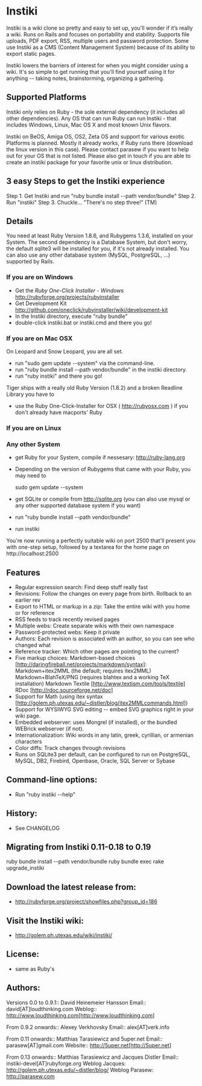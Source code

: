 Instiki
=======

Instiki is a wiki clone so pretty and easy to set up, you'll wonder if it’s really a wiki. Runs on Rails and focuses on portability and stability. Supports file uploads, PDF export, RSS, multiple users and password protection. Some use Instiki as a CMS (Content Management System) because of its ability to export static pages.

Instiki lowers the barriers of interest for when you might consider using a wiki. It's so simple to get running that you'll find yourself using it for anything -- taking notes, brainstorming, organizing a gathering.


Supported Platforms
-------------------

Instiki only relies on Ruby - the sole external dependency (it includes all other dependencies). Any OS that can run Ruby can run Instiki - that includes Windows, Linux, Mac OS X and most known Unix flavors.

Instiki on BeOS, Amiga OS, OS2, Zeta OS and support for various exotic Platforms is planned. Mostly it already works, if Ruby runs there (download the linux version in this case). Please contact parasew if you want to help out for your OS that is not listed. Please also get in touch if you are able to create an instiki package for your favorite unix or linux distribution.


3 easy Steps to get the Instiki experience
------------------------------------------

  Step 1. Get Instiki and run "ruby bundle install --path vendor/bundle"
  Step 2. Run "instiki"
  Step 3. Chuckle... "There's no step three!" (TM)
 

Details
-------

You need at least Ruby Version 1.8.6, and Rubygems 1.3.6, installed on your System. The second dependency is a Database System, but don't worry, the default sqlite3 will be installed for you, if it's not already installed. You can also use any other database system (MySQL, PostgreSQL, ...) supported by Rails.

### If you are on Windows

- Get the *Ruby One-Click Installer - Windows* http://rubyforge.org/projects/rubyinstaller
- Get Development Kit http://github.com/oneclick/rubyinstaller/wiki/development-kit
- In the Instiki directory, execute "ruby bundle"
- double-click instiki.bat or instiki.cmd and there you go!

### If you are on Mac OSX

On Leopard and Snow Leopard, you are all set.
- run "sudo gem update --system" via the command-line.
- run "ruby bundle install --path vendor/bundle" in the instiki directory.
- run "ruby instiki" and there you go!

Tiger ships with a really old Ruby Version (1.8.2) and a broken Readline Library you have to
- use the Ruby One-Click-Installer for OSX ( http://rubyosx.com ) if you don't already have macports' Ruby

### If you are on Linux


### Any other System

- get Ruby for your System, compile if nessesary: http://ruby-lang.org
- Depending on the version of Rubygems that came with your Ruby, you may need to

    sudo gem update --system
    
- get SQLite or compile from http://sqlite.org (you can also use mysql or any other supported database system if you want)
- run "ruby bundle install --path vendor/bundle"
- run instiki

You're now running a perfectly suitable wiki on port 2500 that'll present you with one-step setup, followed by a textarea for the home page on http://localhost:2500


Features
--------

* Regular expression search: Find deep stuff really fast
* Revisions: Follow the changes on every page from birth. Rollback to an earlier rev
* Export to HTML or markup in a zip: Take the entire wiki with you home or for reference
* RSS feeds to track recently revised pages
* Multiple webs: Create separate wikis with their own namespace
* Password-protected webs: Keep it private
* Authors: Each revision is associated with an author, so you can see who changed what
* Reference tracker: Which other pages are pointing to the current?
* Five markup choices:
   Markdown-based choices [http://daringfireball.net/projects/markdown/syntax]:
     Markdown+itex2MML (the default; requires itex2MML) 
     Markdown+BlahTeX/PNG (requires blahtex and a working TeX installation)
     Markdown
   Textile [http://www.textism.com/tools/textile]
   RDoc [http://rdoc.sourceforge.net/doc]
* Support for Math (using itex syntax [http://golem.ph.utexas.edu/~distler/blog/itex2MMLcommands.html]) 
* Support for WYSIWYG SVG editing -- embed SVG graphics right in your wiki page.
* Embedded webserver: uses Mongrel (if installed), or the bundled WEBrick webserver (if not).
* Internationalization: Wiki words in any latin, greek, cyrillian, or armenian characters
* Color diffs: Track changes through revisions
* Runs on SQLite3 per default, can be configured to run on PostgreSQL, MySQL, DB2, Firebird, Openbase, Oracle, SQL Server or Sybase


Command-line options:
---------------------

* Run "ruby instiki --help"


## History:

 * See CHANGELOG

## Migrating from Instiki 0.11-0.18 to 0.19

   ruby bundle install --path vendor/bundle
   ruby bundle exec rake upgrade_instiki
   
## Download the latest release from:

* http://rubyforge.org/project/showfiles.php?group_id=186


## Visit the Instiki wiki:

* http://golem.ph.utexas.edu/wiki/instiki/


License:
--------

* same as Ruby's


Authors:
--------

Versions 0.0 to 0.9.1:: David Heinemeier Hansson
Email::  david[AT]loudthinking.com
Weblog:: http://www.loudthinking.com[http://www.loudthinking.com]

From 0.9.2 onwards:: Alexey Verkhovsky
Email:: alex[AT]verk.info

From 0.11 onwards:: Matthias Tarasiewicz and 5uper.net
Email:: parasew[AT]gmail.com
Website:: http://5uper.net[http://5uper.net]

From 0.13 onwards:: Matthias Tarasiewicz and Jacques Distler
Email:: instiki-devel[AT]rubyforge.org
Weblog Jacques: http://golem.ph.utexas.edu/~distler/blog/
Weblog Parasew: http://parasew.com

